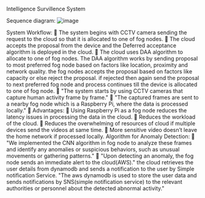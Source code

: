Intelligence Survillence System

Sequence diagram:
![image](https://github.com/user-attachments/assets/7475ae89-61b2-48b4-8496-0f5a6fa13fa4)


System Workflow:
	The system begins with CCTV camera sending the request to the cloud so that it is  allocated to one of fog nodes.
	The cloud accepts the proposal from the device and the Deferred acceptance algorithm is deployed in the cloud.
	The cloud uses DAA algorithm to allocate to one of fog nodes. The DAA algorithm works by sending proposal to most preferred fog node based on factors like location, proximity and network quality. the fog nodes accepts the proposal based on factors like capacity or else reject the proposal. if rejected then again send the proposal to next preferred fog node and process continues till the device is allocated to one of fog node.
	"The system starts by using CCTV cameras that capture human activity frame by frame."
	"The captured frames are sent to a nearby fog node which is a Raspberry Pi, where the data is processed locally."
	Advantages:
	Using Raspberry Pi as a fog node reduces the latency issues in processing the data in the cloud. 
	Reduces the workload of the cloud.
	Reduces the overwhelming of resources of cloud if multiple devices send the videos at same time. 
	More sensitive video doesn’t leave the home network if processed locally.
Algorithm for Anomaly Detection:
	"We implemented the CNN algorithm in fog node to analyze these frames and identify any anomalies or suspicious behaviors, such as unusual movements or gathering patterns."
	"Upon detecting an anomaly, the fog node sends an immediate alert to the cloud(AWS)." the cloud retrieves the user details from dynamodb and sends a notification to the user by Simple notification Service.
"The aws dynamodb is used to store the user data and sends notifications by SNS(simple notification service) to the relevant authorities or personnel about the detected abnormal activity."

 
